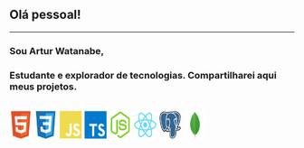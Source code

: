 ## Olá pessoal!

<hr>

### Sou Artur Watanabe,

### Estudante e explorador de tecnologias. Compartilharei aqui meus projetos.

<div style="display: inline_block"><br>
  <img align="center"  height="50" width="40" src="https://raw.githubusercontent.com/devicons/devicon/master/icons/html5/html5-original.svg">
  <img align="center"  height="50" width="40" src="https://raw.githubusercontent.com/devicons/devicon/master/icons/css3/css3-original.svg">
  <img align="center" height="50" width="40" src="https://raw.githubusercontent.com/devicons/devicon/master/icons/javascript/javascript-plain.svg">
  <img align="center" height="50" width="40" src="https://raw.githubusercontent.com/devicons/devicon/master/icons/typescript/typescript-plain.svg">
  <img align="center"  height="50" width="40" src="https://raw.githubusercontent.com/devicons/devicon/master/icons/nodejs/nodejs-original.svg">
  <img align="center"  height="50" width="40" src="https://raw.githubusercontent.com/devicons/devicon/master/icons/react/react-original.svg">
  <img align="center"  height="50" width="40" src="https://raw.githubusercontent.com/devicons/devicon/master/icons/postgresql/postgresql-original.svg">
  <img align="center"  height="50" width="40" src="https://raw.githubusercontent.com/devicons/devicon/master/icons/mongodb/mongodb-original.svg">
  
</div>
  
  ##
